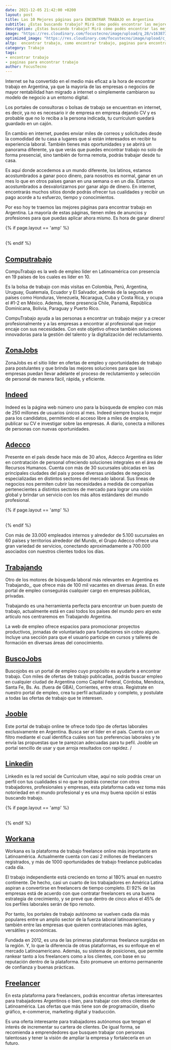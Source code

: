 ```yaml
---
date: 2021-12-05 21:42:00 +0200
layout: post
title: Las 10 Mejores páginas para ENCONTRAR TRABAJO en Argentina
subtitle: ¿Estas buscando trabajo? Mirá cómo podés encontrar las mejores ofertas laborales en Argentina por internet. Servicios profesionales y sin experiencia. ¡Aplica ahora mismo!
description: ¿Estas buscando trabajo? Mirá cómo podés encontrar las mejores ofertas laborales en Argentina por internet. Servicios profesionales y sin experiencia. ¡Aplica ahora mismo!
image: "https://res.cloudinary.com/focustecno/image/upload/q_28/v1638732992/las-10-mejores-paginas-para-encontrar-trabajo-en-argentina_idbxup.jpg"
optimized_image: "https://res.cloudinary.com/focustecno/image/upload/c_scale,q_43,w_453/v1638732992/las-10-mejores-paginas-para-encontrar-trabajo-en-argentina_idbxup.jpg"
altp:  encontrar trabajo, como encontrar trabajo, paginas para encontrar trabajo, páginas para encontrar trabajo, dónde encontrar trabajo, encontrar trabajo madrid, oración para encontrar trabajo, donde encontrar trabajo, mejores paginas para encontrar trabajo, aplicaciones para encontrar trabajo, trabajo argentina, trabajo argentina 2021, trabajo argentina sin experiencia, trabajo argentina gob ar, trabajo argentina buenos aires, trabajo argentina 17 años, trabajo argentina 16 años, trabajo argentina para extranjeros, trabajo argentina 2020, trabajo amazon argentina, trabajo autónomo argentina, trabajo adidas argentina, trabajo adolescente argentina, argentina trabajo autogestionado, trabajo barrendero argentina, trabajo biologo argentina, trabajo bilingue argentina, trabajo bioquimico argentina, trabajo biotecnología argentina, trabajo bioingeniero argentina, trabajo boomerang argentina, trabajo argentina.com, trabajo carrefour argentina, trabajo cordoba argentina, trabajo claro argentina, trabajo camionero argentina, trabajo cruceros argentina, trabajo criminalistica argentina, trabajo copywriter argentina, trabajo domestico argentina, trabajo discapacidad argentina, trabajo decente argentina, argentina trabajo desde casa, trabajo disney argentina, trabajo digno argentina, trabajo dhl argentina, trabajo freelance argentina data entry, trabajo en argentina, trabajo en argentina para colombianos, trabajo en argentina 2021, trabajo en argentina 2020, trabajo esencial argentina, trabajo en argentina buenos aires, trabajo en argentina para peruanos, trabajo en argentina para mexicanos, trabajo freelance argentina, trabajo freelance argentina casa, trabajo forzoso argentina, trabajo fonoaudiologa argentina, trabajo fotografo argentina, trabajo freelance argentina - 2020, trabajo ferroviario argentina, trabajo google argentina, trabajo geologo argentina, trabajo guionista argentina, trabajo guardavidas argentina, trabajo geofisico argentina, empleo argentina grafico, potenciar trabajo argentina.gob.ar, trabajo hibrido argentina, trabajo hotel argentina, trabajo humanitario argentina, argentina trabajo historia, trabajo en argentina hoy, ministerio trabajo argentina historia, empleo honda argentina, empleo hse argentina, trabajo infantil argentina, trabajo informal argentina, trabajo insalubre argentina ley, trabajo independiente argentina, trabajo ilustrador argentina, trabajo infantil argentina 2020, trabajo infantil argentina 2021, trabajo informal argentina 2020, trabajo joven argentina, trabajo jumbo argentina, trabajo jubilados argentina, trabajo jobs argentina, trabajo jornalizado argentina, empleo joven argentina, empleo jumbo argentina, trabajo san juan argentina, trabajo kfc argentina, trabajo burger king argentina, bolsa de trabajo kinesiología argentina, kinesiologia trabajo argentina, bolsa de trabajo kfc argentina, trabajo logistica argentina, trabajo loreal argentina, trabajo linkedin argentina, trabajo legislacion argentina, trabajo remoto argentina ley, trabajo autonomo argentina ley, trabajo infantil argentina ley, trabajo mcdonalds argentina, trabajo medico argentina, trabajo mineria argentina, trabajo mendoza argentina, trabajo mi argentina, trabajo mercadolibre argentina, trabajo movistar argentina, trabajo minera argentina, trabajo nocturno argentina, trabajo nutricionista argentina, trabajo nike argentina, trabajo netflix argentina, trabajo nacion argentina, trabajo nestle argentina, trabajo noticias argentina, trabajo norte argentino, trabajo online argentina, trabajo online argentina 2020, trabajo.org argentina, trabajo online argentina sin experiencia, argentina empleo obtenido por influencias, trabajo home office argentina, trabajo en ocasa argentina, and trabajo de traductor online argentina
category: Trabajo
tags:
- encontrar trabajo
- paginas para encontrar trabajo
author: FocusTecno
---
```

Internet se ha convertido en el medio más eficaz a la hora de encontrar trabajo en Argentina, ya que la mayoría de las empresas o negocios de mayor rentabilidad han migrado a internet o simplemente cambiaron su modelo de negocio a un entorno digital.

Los portales de consultoras o bolsas de trabajo se encuentran en internet, es decir, ya no es necesario ir de empresa en empresa dejando CV y es probable que no lo reciba a la persona indicada, tu currículum quedará guardado en un cajón.

En cambio en internet, puedes enviar miles de correos y solicitudes desde la comodidad de tu casa a lugares que si están interesados en recibir tu experiencia laboral. También tienes más oportunidades y se abrirá un panorama diferente, ya que verás que puedes encontrar trabajo no solo de forma presencial, sino también de forma remota, podrás trabajar desde tu casa.

Es aquí donde accedemos a un mundo diferente, los latinos, estamos acostumbrados a ganar poco dinero, para nosotros es normal, ganar en un mes lo que en otros países ganan en una semana o en un día. Estamos acostumbrados a desvalorizarnos por ganar algo de dinero. En internet, encontrarás muchos sitios donde podrás ofrecer tus cualidades y recibir un pago acorde a tu esfuerzo, tiempo y conocimientos. 

Por eso hoy te traemos las mejores páginas para encontrar trabajo en Argentina. La mayoría de estas páginas, tienen miles de anuncios y profesiones para que puedas aplicar ahora mismo. Es hora de ganar dinero!

{% if page.layout == 'amp' %}
<br/>
<amp-ad width="100vw" height="320"
     type="adsense"
     data-ad-client="ca-pub-4858467408884489"
     data-ad-slot="4415831152"
     data-auto-format="rspv"
     data-full-width="">
  <div overflow=""></div>
</amp-ad>
<br/>
{% endif %}

## [Computrabajo](https://www.computrabajo.com.ar/)

CompuTrabajo es la web de empleo líder en Latinoamérica con presencia en 19 países de los cuales es líder en 10.

Es la bolsa de trabajo con más visitas en Colombia, Perú, Argentina, Uruguay, Guatemala, Ecuador y El Salvador, además de la segunda en países como Honduras, Venezuela, Nicaragua, Cuba y Costa Rica, y ocupa el #1-2 en México. Además, tiene presencia Chile, Panamá, República Dominicana, Bolivia, Paraguay y Puerto Rico.

CompuTrabajo ayuda a las personas a encontrar un trabajo mejor y a crecer profesionalmente y a las empresas a encontrar al profesional que mejor encaje con sus necesidades. Con este objetivo ofrece también soluciones innovadoras para la gestión del talento y la digitalización del reclutamiento.

## [ZonaJobs](https://www.zonajobs.com.ar/)

ZonaJobs es el sitio líder en ofertas de empleo y oportunidades de trabajo para postulantes y que brinda las mejores soluciones para que las empresas puedan llevar adelante el proceso de reclutamiento y selección de personal de manera fácil, rápida, y eficiente.

## [Indeed](https://ar.indeed.com/)

Indeed es la página web número uno para la búsqueda de empleo con más de 250 millones de usuarios únicos al mes. Indeed siempre busca lo mejor para los candidatos, permitiendo el acceso libre a miles de empleos, publicar su CV e investigar sobre las empresas. A diario, conecta a millones de personas con nuevas oportunidades.

## [Adecco](https://www.adecco.com.ar/)

Presente en el país desde hace más de 30 años, Adecco Argentina es líder en contratación de personal ofreciendo soluciones integrales en el área de Recursos Humanos. Cuenta con más de 30 sucursales ubicadas en las principales ciudades del país y posee diversas unidades de negocios especializadas en distintos sectores del mercado laboral.
Sus líneas de negocios nos permiten cubrir las necesidades a medida de compañías pertenecientes a distintos sectores de mercado para lograr una visión global y brindar un servicio con los más altos estándares del mundo profesional.

{% if page.layout == 'amp' %}
<br/>
<amp-ad width="100vw" height="320"
     type="adsense"
     data-ad-client="ca-pub-4858467408884489"
     data-ad-slot="2382378960"
     data-auto-format="rspv"
     data-full-width="">
  <div overflow=""></div>
</amp-ad>
<br/>
{% endif %}

Con más de 33.000 empleados internos y alrededor de 5.100 sucursales en 60 países y territorios alrededor del Mundo, el Grupo Adecco ofrece una gran variedad de servicios, conectando aproximadamente a 700.000 asociados con nuestros clientes todos los días.

## [Trabajando](https://www.trabajando.cl/)

Otro de los motores de búsqueda laboral más relevantes en Argentina es Trabajando,, que ofrece más de 100 mil vacantes en diversas áreas. En este portal de empleo conseguirás cualquier cargo en empresas públicas, privadas.

Trabajando es una herramienta perfecta para encontrar un buen puesto de trabajo, actualmente está en casi todos los países del mundo pero en este artículo nos centraremos en Trabajando Argentina.

La web de empleo ofrece espacios para promocionar proyectos productivos, jornadas de voluntariado para fundaciones sin cobro alguno. Incluye una sección para que el usuario participe en cursos y talleres de formación en diversas áreas del conocimiento.

## [BuscoJobs](https://www.buscojobs.com.ar/)

Buscojobs es un portal de empleo cuyo propósito es ayudarte a encontrar trabajo.
Con miles de ofertas de trabajo publicadas, podrás buscar empleo en cualquier ciudad de Argentina como Capital Federal, Córdoba, Mendoza, Santa Fe, Bs. As. (fuera de GBA), Corrientes, entre otras.
Regístrate en nuestro portal de empleo, crea tu perfil actualizado y completo, y postulate a todas las ofertas de trabajo que te interesen.

## [Jooble](https://ar.jooble.org/)

Este portal de trabajo online te ofrece todo tipo de ofertas laborales exclusivamente en Argentina. Busca ser el líder en el país. Cuenta con un filtro mediante el cual identifica cuáles son tus preferencias laborales y te envía las propuestas que te parezcan adecuadas para tu pefil.
Jooble un portal sencillo de usar y que arroja resultados con rapidez.
/
## [Linkedin](https://es.linkedin.com)

Linkedin es la red social de Curriculum vitae, aquí no solo podrás crear un perfil con tus cualidades si no que te podrás conectar con otros trabajadores, profesionales y empresas, esta plataforma cada vez toma más notoriedad en el mundo profesional y es una muy buena opción si estás buscando trabajo.

{% if page.layout == 'amp' %}
<br/>
<amp-ad width="100vw" height="320"
     type="adsense"
     data-ad-client="ca-pub-4858467408884489"
     data-ad-slot="5537341138"
     data-auto-format="rspv"
     data-full-width="">
  <div overflow=""></div>
</amp-ad>
<br/>
{% endif %}

## [Workana](https://www.workana.com/)

Workana es la plataforma de trabajo freelance online más importante en Latinoamérica. Actualmente cuenta con casi 2 millones de freelancers registrados, y más de 1000 oportunidades de trabajo freelance publicadas cada día.

El trabajo independiente está creciendo en torno al 180% anual en nuestro continente. De hecho, casi un cuarto de los trabajadores en América Latina aspiran a convertirse en freelancers de tiempo completo. El 92% de las empresas está de acuerdo con que contratar freelancers es una buena estrategia de crecimiento, y se prevé que dentro de cinco años el 45% de los perfiles laborales serán de tipo remoto.

Por tanto, los portales de trabajo autónomo se vuelven cada día más populares entre un amplio sector de la fuerza laboral latinoamericana y también entre las empresas que quieren contrataciones más ágiles, versátiles y económicas.

Fundada en 2012, es una de las primeras plataformas freelance surgidas en la región. Y, lo que la diferencia de otras plataformas, es su enfoque en el mercado Latinoamericano. Además, su sistema de posiciones, que permite rankear tanto a los freelancers como a los clientes, con base en su reputación dentro de la plataforma. Esto promueve un entorno permanente de confianza y buenas prácticas.

## [Freelancer](https://www.freelancer.es/)

En esta plataforma para freelancers, podrás encontrar ofertas interesantes para trabajadores Argentinos o bien, para trabajar con otros clientes de Latinoamérica. Las ofertas que más tiene son de programación, diseño gráfico, e-commerce, marketing digital y traducción.

Es una oferta interesante para trabajadores autónomos que tengan el interés de incrementar su cartera de clientes. De igual forma, se recomienda a emprendedores que busquen trabajar con personas talentosas y tener la visión de ampliar la empresa y fortalecerla en un futuro.


